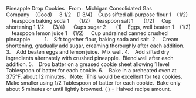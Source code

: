Pineapple Drop Cookies
 
From:  Michigan Consolidated Gas Company    (Good)
 
 
3 1/2    (1 3/4)    Cups sifted all-purpose flour
1    (1/2)     teaspoon baking soda
1       (1/2)     teaspoon salt
1       (1/2)     Cup shortening
1 1/2      (3/4)      Cups sugar
2       (1)    Eggs, well beaten
1    (1/2)     teaspoon lemon juice
1    (1/2)     Cup undrained canned crushed pineapple
    
 
 
1.    Sift together flour, baking soda and salt.
2.    Cream shortening, gradually add sugar, creaming thoroughly after each addition.
3.    Add beaten eggs and lemon juice.  Mix well.
4.    Add sifted dry ingredients alternately with crushed pineapple.  Blend well after each addition.
5.    Drop batter on a greased cookie sheet allowing 1 level Tablespoon of batter for each cookie.
6.    Bake in a preheated oven at 375°F. about 12 minutes.
 
Note:  This would be excellent for tea cookies.  
Make smaller using 1/2 Tablespoon of batter for each cookie.  Bake only about 5 minutes or until lightly browned.
( ) = Halved recipe amount.
 
